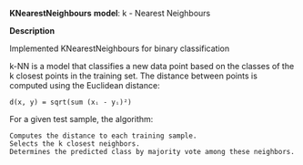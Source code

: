 **KNearestNeighbours**
   **model**: k - Nearest Neighbours



**Description**

Implemented KNearestNeighbours for binary classification

k-NN is a model that classifies a new data point based on the classes of the k closest points in the training set. 
The distance between points is computed using the Euclidean distance:

    d(x, y) = sqrt(sum (xᵢ - yᵢ)²)

For a given test sample, the algorithm:

    Computes the distance to each training sample.
    Selects the k closest neighbors.
    Determines the predicted class by majority vote among these neighbors.
